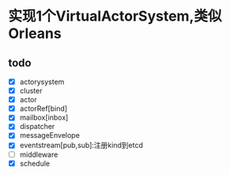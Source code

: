 # 实现1个VirtualActorSystem,类似Orleans
## todo
- [X] actorysystem
- [X] cluster
- [X] actor
- [X] actorRef[bind]
- [X] mailbox[inbox]
- [X] dispatcher
- [X] messageEnvelope
- [X] eventstream[pub,sub]:注册kind到etcd
- [ ] middleware
- [X] schedule
